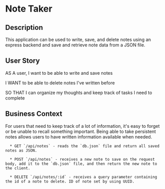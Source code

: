 # Note Taker

## Description

This application can be used to write, save, and delete notes using an express backend and save and retrieve note data from a JSON file.

## User Story

AS A user, I want to be able to write and save notes

I WANT to be able to delete notes I've written before

SO THAT I can organize my thoughts and keep track of tasks I need to complete

## Business Context

For users that need to keep track of a lot of information, it's easy to forget or be unable to recall something important. Being able to take persistent notes allows users to have written information available when needed.

```
  * GET `/api/notes` - reads the `db.json` file and return all saved notes as JSON.

  * POST `/api/notes` - receives a new note to save on the request body, add it to the `db.json` file, and then return the new note to the client.

  * DELETE `/api/notes/:id` - receives a query parameter containing the id of a note to delete. ID of note set by using UUID.
```


